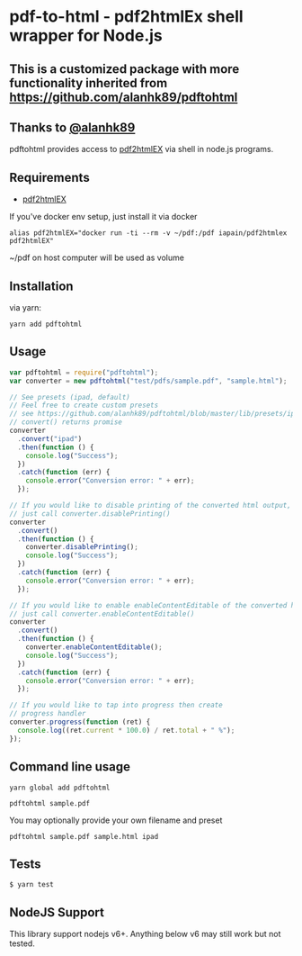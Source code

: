 # pdf-to-html - pdf2htmlEx shell wrapper for Node.js

## This is a customized package with more functionality inherited from https://github.com/alanhk89/pdftohtml

## Thanks to [@alanhk89](https://github.com/alanh)

pdftohtml provides access to [pdf2htmlEX](https://github.com/coolwanglu/pdf2htmlEX) via shell in node.js programs.

## Requirements

- [pdf2htmlEX](https://github.com/coolwanglu/pdf2htmlEX)

If you've docker env setup, just install it via docker

```
alias pdf2htmlEX="docker run -ti --rm -v ~/pdf:/pdf iapain/pdf2htmlex pdf2htmlEX"
```

~/pdf on host computer will be used as volume

## Installation

via yarn:

```
yarn add pdftohtml
```

## Usage

```javascript
var pdftohtml = require("pdftohtml");
var converter = new pdftohtml("test/pdfs/sample.pdf", "sample.html");

// See presets (ipad, default)
// Feel free to create custom presets
// see https://github.com/alanhk89/pdftohtml/blob/master/lib/presets/ipad.js
// convert() returns promise
converter
  .convert("ipad")
  .then(function () {
    console.log("Success");
  })
  .catch(function (err) {
    console.error("Conversion error: " + err);
  });

// If you would like to disable printing of the converted html output,
// just call converter.disablePrinting()
converter
  .convert()
  .then(function () {
    converter.disablePrinting();
    console.log("Success");
  })
  .catch(function (err) {
    console.error("Conversion error: " + err);
  });

// If you would like to enable enableContentEditable of the converted html output,
// just call converter.enableContentEditable()
converter
  .convert()
  .then(function () {
    converter.enableContentEditable();
    console.log("Success");
  })
  .catch(function (err) {
    console.error("Conversion error: " + err);
  });

// If you would like to tap into progress then create
// progress handler
converter.progress(function (ret) {
  console.log((ret.current * 100.0) / ret.total + " %");
});
```

## Command line usage

```
yarn global add pdftohtml
```

```
pdftohtml sample.pdf
```

You may optionally provide your own filename and preset

```
pdftohtml sample.pdf sample.html ipad
```

## Tests

```
$ yarn test
```

## NodeJS Support

This library support nodejs v6+. Anything below v6 may still work but not tested.
